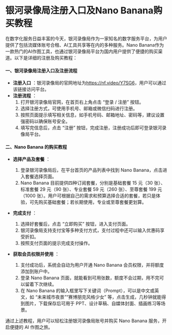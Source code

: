 # 银河录像局注册入口及Nano Banana购买教程

在数字化服务日益丰富的今天，银河录像局作为一家知名的数字服务平台，为用户提供了包括流媒体账号合租、AI工具共享等在内的多种服务。Nano Banana作为一款热门的AI作图工具，也通过银河录像局平台为国内用户提供了便捷的购买渠道。以下是详细的注册及购买教程：

#### 一、银河录像局注册入口及注册流程

- **注册入口** ：银河录像局的官网地址为<https://nf.video/Y7SG6>，用户可以通过该链接访问平台。
- **注册流程** ：
  1. 打开银河录像局官网，在首页右上角点击 “登录 / 注册” 按钮。
  2. 选择注册方式，可使用手机号、邮箱或微信扫码进行注册。
  3. 按照页面提示填写相关信息，如手机号码、邮箱地址、密码等，建议设置强密码以确保账号安全。
  4. 填写完信息后，点击 “注册” 按钮，完成注册，注册成功后即可登录银河录像局平台。

#### 二、Nano Banana 的购买教程

- **选择产品及套餐** ：
  
  1. 登录银河录像局后，在平台首页的产品列表中找到 Nano Banana，点击进入套餐选择页面。
  2. Nano Banana 目前提供四种订阅套餐，分别是基础套餐 15 元（30 张）、标准套餐 29 元（90 张）、专业套餐 59 元（260 张）、至尊套餐 199 元（1000 张）。用户可根据自己的需求和预算选择合适的套餐，若只是体验，可先购买基础套餐；若长期使用，专业或至尊套餐更划算。
- **完成支付** ：
  
  1. 选择好套餐后，点击 “立即购买” 按钮，进入支付页面。
  2. 银河录像局支持支付宝等多种支付方式，支付过程中还可以输入优惠码享受折扣。
  3. 按照支付页面的提示完成支付操作。
- **获取会员权限并使用** ：
  
  1. 支付成功后，系统会自动为用户开通 Nano Banana 会员权限，并将额度添加到账户中。
  2. 登录 Nano Banana 页面，就能看到可用张数，额度不会过期，用不完可以留着下次继续。
  3. 在 Nano Banana 的输入框里写下关键词（Prompt），可以是中文或英文，如 “未来城市夜景”“赛博朋克风格少女” 等，点击生成，几秒钟就能得到图片，下载保存后可用于 PPT、设计草稿、自媒体封面、插画练习等场景。

通过上述教程，用户可以轻松注册银河录像局账号并购买 Nano Banana 服务，开启便捷的 AI 作图之旅。
